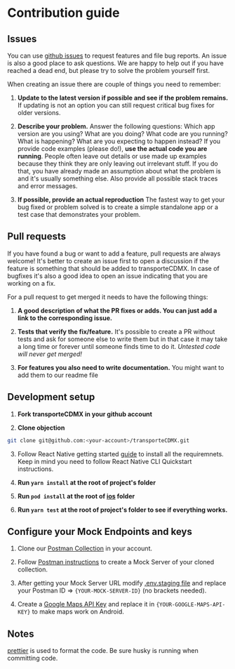 # Contribution guide
## Issues

You can use [github issues](https://github.com/code-for-mexico/transporteCDMX/issues) to request features and file bug reports. An issue is also a good place to ask questions. We are happy to help out if you have reached a dead end, but please try to solve the problem yourself first.

When creating an issue there are couple of things you need to remember:

1. **Update to the latest version if possible and see if the problem remains.**
   If updating is not an option you can still request critical bug fixes for older versions.

2. **Describe your problem.**
   Answer the following questions: Which app version are you using? What are you doing? What code are you running? What is happening? What are you expecting to happen instead? If you provide code examples (please do!), **use the actual code you are running**. People often leave out details or use made up examples because they think they are only leaving out irrelevant stuff. If you do that, you have already made an assumption about what the problem is and it's usually something else. Also provide all possible stack traces and error messages.

3. **If possible, provide an actual reproduction**
   The fastest way to get your bug fixed or problem solved is to create a simple standalone app or a test case that demonstrates your problem.

## Pull requests

If you have found a bug or want to add a feature, pull requests are always welcome! It's better to create an issue first to open a discussion if the feature is something that should be added to transporteCDMX. In case of bugfixes it's also a good idea to open an issue indicating that you are working on a fix.

For a pull request to get merged it needs to have the following things:

1. **A good description of what the PR fixes or adds. You can just add a link to the corresponding issue.**

2. **Tests that verify the fix/feature.** It's possible to create a PR without tests and ask for someone else to write them but in that case it may take a long time or forever until someone finds time to do it. _Untested code will never get merged!_

3. **For features you also need to write documentation.** You might want to add them to our readme file

## Development setup

1. **Fork transporteCDMX in your github account**

2. **Clone objection**

```bash
git clone git@github.com:<your-account>/transporteCDMX.git
```
3. Follow React Native getting started [guide](https://facebook.github.io/react-native/docs/getting-started#native) to install all the requiremnets. Keep in mind you need to follow React Native CLI Quickstart instructions. 

3. **Run `yarn install` at the root of project's folder**

4. **Run `pod install` at the root of [ios](ios) folder**

6. **Run `yarn test` at the root of project's folder to see if everything works.**

## Configure your Mock Endpoints and keys

1. Clone our [Postman Collection](https://www.getpostman.com/collections/94b1e6c1c57979fe26c3) in your account.

2. Follow [Postman instructions](https://learning.getpostman.com/docs/postman/mock-servers/setting-up-mock/) to create a Mock Server of your cloned collection.

3. After getting your Mock Server URL modify [.env.staging file](.env.staging) and replace your Postman ID  => `{YOUR-MOCK-SERVER-ID}` (no brackets needed).

4. Create a [Google Maps API Key](https://developers.google.com/maps/documentation/android-sdk/get-api-key) and replace it in `{YOUR-GOOGLE-MAPS-API-KEY}` to make maps work on Android.

## Notes
[prettier](https://prettier.io/) is used to format the code. Be sure husky is running when committing code.
